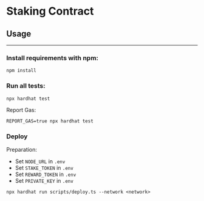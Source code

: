 # Staking Contract

## Usage
-----
### Install requirements with npm:

```shell
npm install
```

### Run all tests:

```shell
npx hardhat test
```

Report Gas:

```shell
REPORT_GAS=true npx hardhat test
```

### Deploy
Preparation:
- Set `NODE_URL` in `.env`
- Set `STAKE_TOKEN` in `.env`
- Set `REWARD_TOKEN` in `.env`
- Set `PRIVATE_KEY` in `.env`

```shell
npx hardhat run scripts/deploy.ts --network <network>
```

